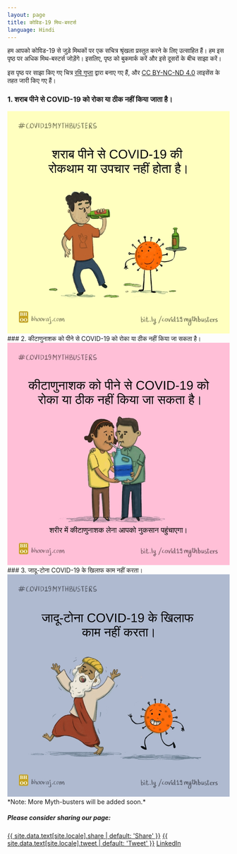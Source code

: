 ```yaml
---
layout: page
title: कोविड-19 मिथ-बस्टर्स
language: Hindi
---
```

<a href="#read"></a>
<p id="read">हम आपको कोविड-19 से जुड़े मिथकों पर एक सचित्र श्रृंखला प्रस्तुत करने के लिए उत्साहित हैं। हम इस पृष्ठ पर अधिक मिथ-बस्टर्स जोड़ेंगे। इसलिए, पृष्ठ को बुकमार्क करें और इसे दूसरों के बीच साझा करें।</p>

इस पृष्ठ पर साझा किए गए चित्र [रवि गुप्ता](https://www.ravigupta.me/) द्वारा बनाए गए हैं, और [CC BY-NC-ND 4.0](https://creativecommons.org/licenses/by-nc-nd/4.0/) लाइसेंस के तहत जारी किए गए हैं।

### 1. शराब पीने से COVID-19 को रोका या ठीक नहीं किया जाता है।
<img src="/public/images/covid19mythbusters/hindi/CovidMythBusters_Alcohol_hindi.jpg" alt="Illustration on COVID-19 myth about alcohol.">
<br>
### 2. कीटाणुनाशक को पीने से COVID-19 को रोका या ठीक नहीं किया जा सकता है।
<img src="/public/images/covid19mythbusters/hindi/CovidMythBusters_Disinfectants_hindi.jpg" alt="Illustration on COVID-19 myth about Disinfectants.">
<br>
### 3. जादू-टोना COVID-19 के खिलाफ काम नहीं करता।
<img src="/public/images/covid19mythbusters/hindi/CovidMythBusters_Gurujis_hindi.jpg" alt="Illustration on COVID-19 myth about Magic and Superstition.">
<br>
*Note: More Myth-busters will be added soon.*

<div class="page-share">
  <h5> Please consider sharing our page: </h5>
  <a href="https://www.facebook.com/sharer/sharer.php?u={{ page.url | absolute_url | url_encode }}" onclick="window.open(this.href, 'window', 'left=20,top=20,width=500,height=500,toolbar=1,resizable=0'); return false;" class="btn btn-facebook btn-small"><i class="fa fa-facebook" aria-hidden="true"></i> <span>{{ site.data.text[site.locale].share | default: 'Share' }}</span></a>
  <a href="https://twitter.com/intent/tweet?text={{ page.title | url_encode }}%20{{ page.url | absolute_url | url_encode }}&via={{ site.author.twitter_username }}&related={{ site.author.twitter_username }}" onclick="window.open(this.href, 'window', 'left=20,top=20,width=500,height=500,toolbar=1,resizable=0'); return false;" class="btn btn-twitter btn-small"><i class="fa fa-twitter" aria-hidden="true"></i> <span>{{ site.data.text[site.locale].tweet | default: 'Tweet' }}</span></a>
  <a href="https://www.linkedin.com/shareArticle?mini=true&url={{ page.url | absolute_url | url_encode }}" onclick="window.open(this.href, 'window', 'left=20,top=20,width=500,height=500,toolbar=1,resizable=0'); return false;" class="btn btn-linkedin btn-small"><i class="fa fa-linkedin" aria-hidden="true"></i> <span>LinkedIn</span></a>
</div>
